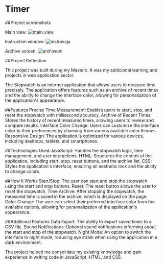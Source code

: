 # Timer
##Project screenshots

Main view:
![main_view](https://github.com/user-attachments/assets/3ee68c53-8227-4ea5-b492-98ad3e145c99)

Instruction window:
![instrukcja](https://github.com/user-attachments/assets/ed281e87-ff99-464e-b6c5-81cb13d5d230)

Archive screen:
![archiwum](https://github.com/user-attachments/assets/6a41616a-90e5-4161-9b6a-92f3aa588ad2)

##Project Reflection

This project was built during my Masters. It was my addicional learning and projects in web application sector.

The Stopwatch is an internet application that allows users to measure time precisely. The application offers features such as an archive of recent times and the ability to change the interface color, allowing for personalization of the application's appearance.

##Features
Precise Time Measurement: Enables users to start, stop, and reset the stopwatch with millisecond accuracy.
Archive of Recent Times: Stores the history of recent measured times, allowing users to review and compare results.
Interface Color Change: Users can customize the interface color to their preferences by choosing from various available color themes.
Responsive Design: The application is optimized for various devices, including desktops, tablets, and smartphones.

##Technologies Used
JavaScript: Handles the stopwatch logic, time management, and user interactions.
HTML: Structures the content of the application, including start, stop, reset buttons, and the archive list.
CSS: Styles the application's interface, ensuring an aesthetic look and the ability to change colors.

##How It Works
Start/Stop: The user can start and stop the stopwatch using the start and stop buttons.
Reset: The reset button allows the user to reset the stopwatch.
Time Archive: After stopping the stopwatch, the measured time is saved in the archive, which is displayed on the page.
Color Change: The user can select their preferred interface color from the available options, allowing for personalization of the application's appearance.

##Additional Features
Data Export: The ability to export saved times to a CSV file.
Sound Notifications: Optional sound notifications informing about the start and stop of the stopwatch.
Night Mode: An option to switch the interface to night mode, reducing eye strain when using the application in a dark environment.

The project helped me consolidate my existing knowledge and gain experience in writing code in JavaScript, HTML, and CSS. 

